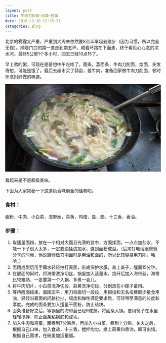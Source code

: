 ```yaml
---
layout: post
title: 牛肉刀削面~烩面~拉面
date: 2016-12-18 12:26:21
categories: Blog
---
```


北京的雾霾太严重，严重到大周末依然要8点半早起去跑步（因为习惯，所以完全无视）。顺着门口的路一直走到南五环，顺着环路在下面走，终于看见心心念的凉水河。最终5公里1个多小时，回去已经10点15了。


早上熬的粥，可现在是要想中午吃啥了。面条，蒸面条，牛肉刀削面，烩面，突发奇想，可能是饿了。最后去超市买了蒜苗，酱牛肉，准备回家做牛肉刀削面，顿时怀念妈妈做的味道。


<!--more-->

![head_plugin](/images/posts/2016.12.18/牛肉拽面.jpg)

看起来是不是超级美味。

下面为大家揭秘一下这道色香味俱全的佳肴吧。

### 食材：
面粉，牛肉，小白菜，海带丝，蒜黄，鸡蛋，盐，醋，十三香，香油。

### 步骤：

1. 取适量面粉，放在一个相对大而且光滑的盆中，方面揉面。一点点加盐水，不能一下子倒入太多，一定要边揉边加水，直到面粉成型。（后来打电话跟爸爸分享的时候，他说厨师做刀削面时是用油和面的，所以比较容易用刀削，哈哈。）
2. 面团成型后用手蘸水轻轻拍打表面，形成保护水膜，盖上盖子，醒面15分钟。
3. 在醒面的同时，将海带洗净切丝，锅里加入适量水，烧开后加入海带丝，海带比较难熟，一定要第一个入锅，多煮一会儿。
4. 将牛肉切片，小白菜洗净切段，蒜黄洗净切段，分别放在小碟子备用。
5. 等待醒面结束，面团压平，用刀将面切一段段，用拇指和无名指蘸取少量食用油，轻轻沿着面的问路拉扯，韧度和弹性满足要求后，可轻甩至满意的长度和厚度。完成的面条要加入适量干面粉，防止结块。
6. 面条准备好之后，等锅里的海带丝已经9成熟，将面条入锅。要用筷子在水里轻轻搅拌，防止面条粘锅底和成块。
7. 加入牛肉和鸡蛋，面煮到7分熟后，再加入小白菜，煮到十分熟。关火之后，根据自己口味，加入食盐，十三香，搅拌均匀。撒上蒜黄和香油，即可出锅。根据自己需求，在碗里加适量醋。
